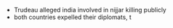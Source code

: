 - Trudeau alleged india involved in nijjar killing publicly 
- both countries expelled their diplomats, t 